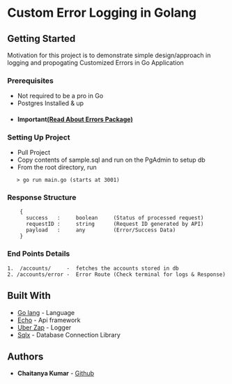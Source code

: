 # Custom Error Logging in Golang

## Getting Started
Motivation for this project is to demonstrate simple design/approach in logging and propogating Customized Errors in Go Application

### Prerequisites
 - Not required to be a pro in Go
 - Postgres Installed & up
 - #### Important[(Read About Errors Package)](Errors.md)

### Setting Up Project
-   Pull Project
-   Copy contents of sample.sql and run on the PgAdmin to setup db
-   From the root directory, run
```
   > go run main.go (starts at 3001)
``` 
### Response Structure
```
    {
      success   :     boolean     (Status of processed request)
      requestID :     string      (Request ID generated by API)
      payload   :     any         (Error/Success Data)
    }
```
### End Points Details
```
1.  /accounts/     -  fetches the accounts stored in db
2. /accounts/error -  Error Route (Check terminal for logs & Response)
```

## Built With

* [Go lang](http://golang.org/) - Language
* [Echo](https://echo.labstack.com/) - Api framework
* [Uber Zap](https://github.com/uber-go/zap) - Logger
* [Sqlx](https://github.com/uber-go/zap) - Database Connection Library 

## Authors
* **Chaitanya Kumar**  - [Github](https://github.com/chaitanya-apty)
